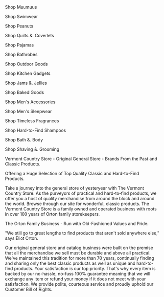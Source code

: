Shop Muumuus 

Shop Swimwear 

Shop Peanuts 

Shop Quilts &. Coverlets 

Shop Pajamas 

Shop Bathrobes 

Shop Outdoor Goods 

Shop Kitchen Gadgets 

Shop Jams &. Jellies 

Shop Baked Goods 

Shop Men's Accessories 

Shop Men's Sleepwear 

Shop Timeless Fragrances 

Shop Hard-to-Find Shampoos 

Shop Bath &. Body 

Shop Shaving &. Grooming 

Vermont Country Store - Original General Store - Brands From the Past and Classic Products.

Offering a Huge Selection of Top Quality Classic and Hard-to-Find Products.

Take a journey into the general store of yesteryear with The Vermont Country Store. As the purveyors of practical and hard-to-find products, we offer you a host of quality merchandise from around the block and around the world. Browse through our site for wonderful, classic products. The Vermont Country Store is a family owned and operated business with roots in over 100 years of Orton family storekeepers.

The Orton Family Business - Run with Old-Fashioned Values and Pride.

"We still go to great lengths to find products that aren't sold anywhere else," says Eliot Orton.

Our original general store and catalog business were built on the premise that all the merchandise we sell must be durable and above all practical. We've maintained this tradition for more than 70 years, continually finding and sharing only the best classic products as well as unique and hard-to-find products. Your satisfaction is our top priority. That's why every item is backed by our no-hassle, no-fuss 100% guarantee meaning that we will exchange any item or refund your money if it does not meet with your satisfaction. We provide polite, courteous service and proudly uphold our Customer Bill of Rights.